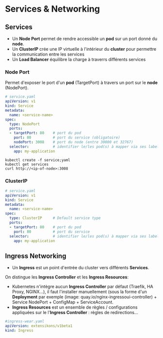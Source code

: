 # Services & Networking

## Services

* Un **Node Port** permet de rendre accessible un **pod** sur un port donné du **node**.
* Un **ClusterIP** crée une IP virtuelle à l'intérieur du **cluster** pour permettre la communication entre les services
* Un **Load Balancer** équilibre la charge à traverrs différents services

### Node Port 

Permet d'exposer le port d'un **pod** (TargetPort) à travers un port sur le **node** (NodePort).

```yaml
# service.yaml
apiVersion: v1
kind: Service
metadata:
  name: <service-name>
spec:
  type: NodePort
  ports:
  - targetPort: 80    # port du pod
    port: 80          # port du service (obligatoire)
    nodePort: 3008    # port du node (entre 30000 et 32767)
  selector:           # identifier le/les pod(s) à mapper via ses labels
    app: my-application
```

```
kubectl create -f service;yaml
kubectl get services
curl http://<ip-of-node>:3008
```

### ClusterIP

```yaml
# service.yaml
apiVersion: v1
kind: Service
metadata:
  name: <service-name>
spec:
  type: ClusterIP     # Default service type
  ports:
  - targetPort: 80    # port du pod
    port: 80          # port du service
  selector:           # identifier le/les pod(s) à mapper via ses labels
    app: my-application
```

## Ingress Networking

* Un **Ingress** est un point d'entrée du cluster vers différents **Services**.

On distingue les **Ingress Controller** et les **Ingress Resources**:
* Kubernetes n'intègre aucun **Ingress Controller** par défaut (Traefik, HA Proxy, NGINX...), il faut l'installer manuellement (sous la forme d'un **Deployment** par exemple (image: quay.io/nginx-ingressoui-controller) + Service NodePort + ConfigMap + ServiceAccount.
* **Ingress Resources** est un ensemble de règles / configurations appliquées sur le l'**Ingress Controller** : règles de redirections...


```yaml
#ingress-wear.yaml
apiVersion: extensikons/v1beta1
kind: Ingress

```

